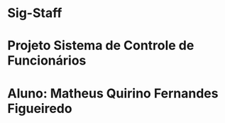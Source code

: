 # Sig-Staff
# Projeto Sistema de Controle de Funcionários 
# Aluno: Matheus Quirino Fernandes Figueiredo
